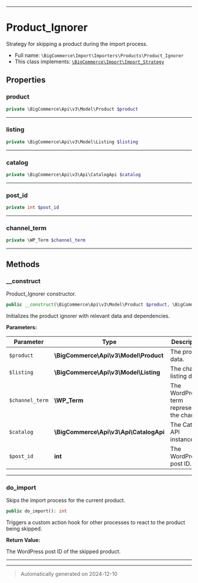 ***

# Product_Ignorer

Strategy for skipping a product during the import process.



* Full name: `\BigCommerce\Import\Importers\Products\Product_Ignorer`
* This class implements:
[`\BigCommerce\Import\Import_Strategy`](../../Import_Strategy.md)



## Properties


### product



```php
private \BigCommerce\Api\v3\Model\Product $product
```






***

### listing



```php
private \BigCommerce\Api\v3\Model\Listing $listing
```






***

### catalog



```php
private \BigCommerce\Api\v3\Api\CatalogApi $catalog
```






***

### post_id



```php
private int $post_id
```






***

### channel_term



```php
private \WP_Term $channel_term
```






***

## Methods


### __construct

Product_Ignorer constructor.

```php
public __construct(\BigCommerce\Api\v3\Model\Product $product, \BigCommerce\Api\v3\Model\Listing $listing, \WP_Term $channel_term, \BigCommerce\Api\v3\Api\CatalogApi $catalog, int $post_id): mixed
```

Initializes the product ignorer with relevant data and dependencies.






**Parameters:**

| Parameter | Type | Description |
|-----------|------|-------------|
| `$product` | **\BigCommerce\Api\v3\Model\Product** | The product data. |
| `$listing` | **\BigCommerce\Api\v3\Model\Listing** | The channel listing data. |
| `$channel_term` | **\WP_Term** | The WordPress term representing the channel. |
| `$catalog` | **\BigCommerce\Api\v3\Api\CatalogApi** | The Catalog API instance. |
| `$post_id` | **int** | The WordPress post ID. |





***

### do_import

Skips the import process for the current product.

```php
public do_import(): int
```

Triggers a custom action hook for other processes to react to the product being skipped.







**Return Value:**

The WordPress post ID of the skipped product.




***


***
> Automatically generated on 2024-12-10
